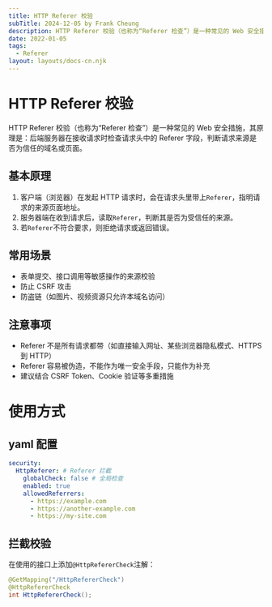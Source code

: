 ```yaml
---
title: HTTP Referer 校验
subTitle: 2024-12-05 by Frank Cheung
description: HTTP Referer 校验（也称为“Referer 检查”）是一种常见的 Web 安全措施，其原理是：后端服务器在接收请求时检查请求头中的 Referer 字段，判断请求来源是否为信任的域名或页面。
date: 2022-01-05
tags:
  - Referer
layout: layouts/docs-cn.njk
---
```


# HTTP Referer 校验

HTTP Referer 校验（也称为“Referer 检查”）是一种常见的 Web 安全措施，其原理是：后端服务器在接收请求时检查请求头中的 Referer
字段，判断请求来源是否为信任的域名或页面。

## 基本原理

1. 客户端（浏览器）在发起 HTTP 请求时，会在请求头里带上`Referer`，指明请求的来源页面地址。
1. 服务器端在收到请求后，读取`Referer`，判断其是否为受信任的来源。
1. 若`Referer`不符合要求，则拒绝请求或返回错误。

## 常用场景

- 表单提交、接口调用等敏感操作的来源校验
- 防止 CSRF 攻击
- 防盗链（如图片、视频资源只允许本域名访问）

## 注意事项

- Referer 不是所有请求都带（如直接输入网址、某些浏览器隐私模式、HTTPS 到 HTTP）
- Referer 容易被伪造，不能作为唯一安全手段，只能作为补充
- 建议结合 CSRF Token、Cookie 验证等多重措施

# 使用方式

## yaml 配置

```yaml
security:
  HttpReferer: # Referer 拦截
    globalCheck: false # 全局检查
    enabled: true
    allowedReferrers:
      - https://example.com
      - https://another-example.com
      - https://my-site.com
```

## 拦截校验

在使用的接口上添加`@HttpRefererCheck`注解：

```java
@GetMapping("/HttpRefererCheck")
@HttpRefererCheck
int HttpRefererCheck();
```
